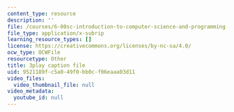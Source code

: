 ```yaml
---
content_type: resource
description: ''
file: /courses/6-00sc-introduction-to-computer-science-and-programming-spring-2011/9521189fc5a049f0bb0cf06eaaa03d11_8I0BmT1ccuw.srt
file_type: application/x-subrip
learning_resource_types: []
license: https://creativecommons.org/licenses/by-nc-sa/4.0/
ocw_type: OCWFile
resourcetype: Other
title: 3play caption file
uid: 9521189f-c5a0-49f0-bb0c-f06eaaa03d11
video_files:
  video_thumbnail_file: null
video_metadata:
  youtube_id: null
---
```


